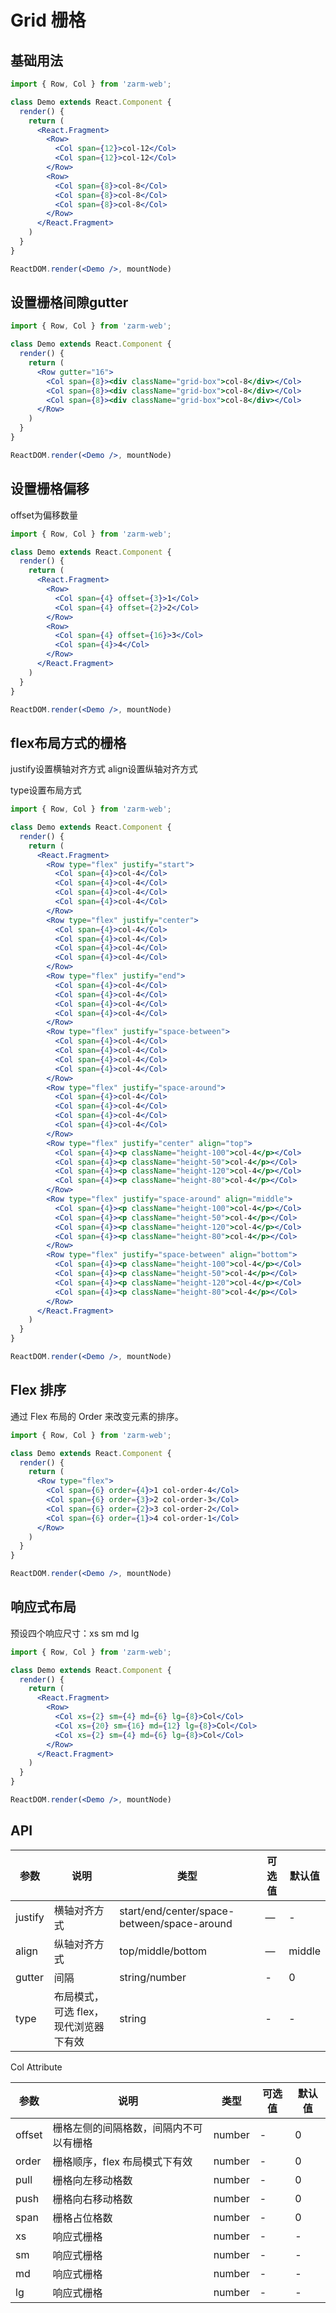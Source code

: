 # Grid 栅格



## 基础用法

```jsx
import { Row, Col } from 'zarm-web';

class Demo extends React.Component {
  render() {
    return (
      <React.Fragment>
        <Row>
          <Col span={12}>col-12</Col>
          <Col span={12}>col-12</Col>
        </Row>
        <Row>
          <Col span={8}>col-8</Col>
          <Col span={8}>col-8</Col>
          <Col span={8}>col-8</Col>
        </Row>
      </React.Fragment>
    )
  }
}

ReactDOM.render(<Demo />, mountNode)
```



## 设置栅格间隙gutter

```jsx
import { Row, Col } from 'zarm-web';

class Demo extends React.Component {
  render() {
    return (
      <Row gutter="16">
        <Col span={8}><div className="grid-box">col-8</div></Col>
        <Col span={8}><div className="grid-box">col-8</div></Col>
        <Col span={8}><div className="grid-box">col-8</div></Col>
      </Row>
    )
  }
}

ReactDOM.render(<Demo />, mountNode)
```



## 设置栅格偏移

offset为偏移数量

```jsx
import { Row, Col } from 'zarm-web';

class Demo extends React.Component {
  render() {
    return (
      <React.Fragment>
        <Row>
          <Col span={4} offset={3}>1</Col>
          <Col span={4} offset={2}>2</Col>
        </Row>
        <Row>
          <Col span={4} offset={16}>3</Col>
          <Col span={4}>4</Col>
        </Row>
      </React.Fragment>
    )
  }
}

ReactDOM.render(<Demo />, mountNode)
```

## flex布局方式的栅格

justify设置横轴对齐方式 align设置纵轴对齐方式

type设置布局方式

```jsx
import { Row, Col } from 'zarm-web';

class Demo extends React.Component {
  render() {
    return (
      <React.Fragment>
        <Row type="flex" justify="start">
          <Col span={4}>col-4</Col>
          <Col span={4}>col-4</Col>
          <Col span={4}>col-4</Col>
          <Col span={4}>col-4</Col>
        </Row>
        <Row type="flex" justify="center">
          <Col span={4}>col-4</Col>
          <Col span={4}>col-4</Col>
          <Col span={4}>col-4</Col>
          <Col span={4}>col-4</Col>
        </Row>
        <Row type="flex" justify="end">
          <Col span={4}>col-4</Col>
          <Col span={4}>col-4</Col>
          <Col span={4}>col-4</Col>
          <Col span={4}>col-4</Col>
        </Row>
        <Row type="flex" justify="space-between">
          <Col span={4}>col-4</Col>
          <Col span={4}>col-4</Col>
          <Col span={4}>col-4</Col>
          <Col span={4}>col-4</Col>
        </Row>
        <Row type="flex" justify="space-around">
          <Col span={4}>col-4</Col>
          <Col span={4}>col-4</Col>
          <Col span={4}>col-4</Col>
          <Col span={4}>col-4</Col>
        </Row>
        <Row type="flex" justify="center" align="top">
          <Col span={4}><p className="height-100">col-4</p></Col>
          <Col span={4}><p className="height-50">col-4</p></Col>
          <Col span={4}><p className="height-120">col-4</p></Col>
          <Col span={4}><p className="height-80">col-4</p></Col>
        </Row>
        <Row type="flex" justify="space-around" align="middle">
          <Col span={4}><p className="height-100">col-4</p></Col>
          <Col span={4}><p className="height-50">col-4</p></Col>
          <Col span={4}><p className="height-120">col-4</p></Col>
          <Col span={4}><p className="height-80">col-4</p></Col>
        </Row>
        <Row type="flex" justify="space-between" align="bottom">
          <Col span={4}><p className="height-100">col-4</p></Col>
          <Col span={4}><p className="height-50">col-4</p></Col>
          <Col span={4}><p className="height-120">col-4</p></Col>
          <Col span={4}><p className="height-80">col-4</p></Col>
        </Row>
      </React.Fragment>
    )
  }
}

ReactDOM.render(<Demo />, mountNode)
```



## Flex 排序

通过 Flex 布局的 Order 来改变元素的排序。

```jsx
import { Row, Col } from 'zarm-web';

class Demo extends React.Component {
  render() {
    return (
      <Row type="flex">
        <Col span={6} order={4}>1 col-order-4</Col>
        <Col span={6} order={3}>2 col-order-3</Col>
        <Col span={6} order={2}>3 col-order-2</Col>
        <Col span={6} order={1}>4 col-order-1</Col>
      </Row>
    )
  }
}

ReactDOM.render(<Demo />, mountNode)
```



## 响应式布局

预设四个响应尺寸：xs sm md lg

```jsx
import { Row, Col } from 'zarm-web';

class Demo extends React.Component {
  render() {
    return (
      <React.Fragment>
        <Row>
          <Col xs={2} sm={4} md={6} lg={8}>Col</Col>
          <Col xs={20} sm={16} md={12} lg={8}>Col</Col>
          <Col xs={2} sm={4} md={6} lg={8}>Col</Col>
        </Row>
      </React.Fragment>
    )
  }
}

ReactDOM.render(<Demo />, mountNode)
```

## API

| 参数      | 说明    | 类型      | 可选值       | 默认值   |
|---------- |-------- |---------- |-------------  |-------- |
| justify     | 横轴对齐方式   | start/end/center/space-between/space-around    | — | -   |
| align     | 纵轴对齐方式   | top/middle/bottom    | — | middle   |
| gutter  | 间隔    | string/number   | -  | 0   |
| type  | 布局模式，可选 flex，现代浏览器下有效    | string   | -  | -   |

Col Attribute

| 参数      | 说明    | 类型      | 可选值       | 默认值   |
|---------- |-------- |---------- |-------------  |-------- |
| offset | 栅格左侧的间隔格数，间隔内不可以有栅格 | number | - | 0 |
| order | 栅格顺序，flex 布局模式下有效 | number | - | 0 |
| pull | 栅格向左移动格数 | number | - | 0 |
| push | 栅格向右移动格数 | number | - | 0 |
| span | 栅格占位格数 | number | - | 0 |
| xs | 响应式栅格 | number | - | - |
| sm | 响应式栅格 | number | - | - |
| md | 响应式栅格 | number | - | - |
| lg | 响应式栅格 | number | - | - |
